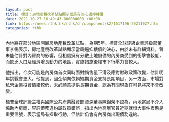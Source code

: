 ```yaml
---
layout: post
title: 標普：房地產稅改革試點顯示當局有決心遏抑樓價
date: 2021-10-27 16:49:43.000000000 +08:00
link: https://news.rthk.hk/rthk/ch/component/k2/1617196-20211027.htm
categories: rthk
---
```


內地將在部分地區開展房地產稅改革試點，為期5年。標普全球評級企業評級部董事李暢表示，房地產稅改革試點顯示當局遏抑樓價的決心，由於未有詳細資料，暫未能估計對內房商的影響，但相信擁有分散土地儲備的內房商受到的衝擊會較低，而缺乏人口及經濟增長動力的地區，實施措施後樓市下行壓力會較大。

他指出，今次可能是內房商首次同時面對銷售量下滑及應對財政政策改變，估計明年挑戰會更大。他提到，國企傾向依賴短期資金支持長期項目，另一方面，市場對私營企業投資情緒較低，未必願意提供長期資金，認為有關現象在可見將來不會改變。

標普全球評級主權與國際公共產業融資部資深董事陳錦榮不認為，內地當局不介入協助內房商，容許債務違約屬政策錯誤，指出內地高層官員近期就恒大事件表態是重要信號，表示當局有採取行動，但估計仍會有內房商出現債務違約。

